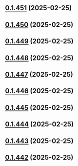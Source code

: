 ## [0.1.451](https://github.com/binary-braids/terraform-oracle/compare/v0.1.450...v0.1.451) (2025-02-25)



## [0.1.450](https://github.com/binary-braids/terraform-oracle/compare/v0.1.449...v0.1.450) (2025-02-25)



## [0.1.449](https://github.com/binary-braids/terraform-oracle/compare/v0.1.448...v0.1.449) (2025-02-25)



## [0.1.448](https://github.com/binary-braids/terraform-oracle/compare/v0.1.447...v0.1.448) (2025-02-25)



## [0.1.447](https://github.com/binary-braids/terraform-oracle/compare/v0.1.446...v0.1.447) (2025-02-25)



## [0.1.446](https://github.com/binary-braids/terraform-oracle/compare/v0.1.445...v0.1.446) (2025-02-25)



## [0.1.445](https://github.com/binary-braids/terraform-oracle/compare/v0.1.444...v0.1.445) (2025-02-25)



## [0.1.444](https://github.com/binary-braids/terraform-oracle/compare/v0.1.443...v0.1.444) (2025-02-25)



## [0.1.443](https://github.com/binary-braids/terraform-oracle/compare/v0.1.442...v0.1.443) (2025-02-25)



## [0.1.442](https://github.com/binary-braids/terraform-oracle/compare/v0.1.441...v0.1.442) (2025-02-25)



